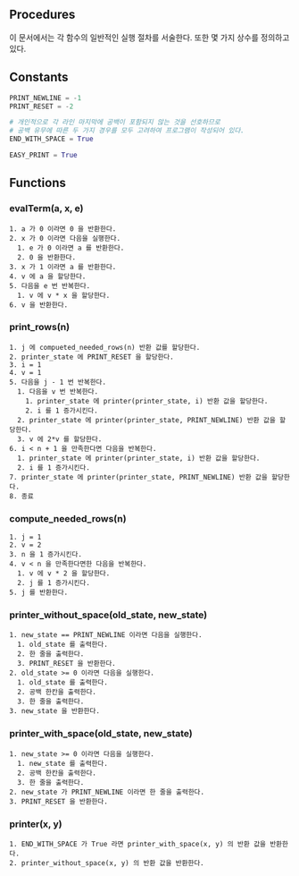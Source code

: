 Procedures
----------

이 문서에서는 각 함수의 일반적인 실행 절차를 서술한다. 또한 몇 가지 상수를 정의하고 있다.

## Constants

```python
PRINT_NEWLINE = -1
PRINT_RESET = -2

# 개인적으로 각 라인 마지막에 공백이 포함되지 않는 것을 선호하므로
# 공백 유무에 따른 두 가지 경우를 모두 고려하여 프로그램이 작성되어 있다.
END_WITH_SPACE = True

EASY_PRINT = True
```

## Functions

### evalTerm(a, x, e)
```
1. a 가 0 이라면 0 을 반환한다.
2. x 가 0 이라면 다음을 실행한다.
  1. e 가 0 이라면 a 를 반환한다.
  2. 0 을 반환한다.
3. x 가 1 이라면 a 를 반환한다.
4. v 에 a 을 할당한다.
5. 다음을 e 번 반복한다.
  1. v 에 v * x 을 할당한다.
6. v 을 반환한다.
```

### print_rows(n)
```
1. j 에 compueted_needed_rows(n) 반환 값를 할당한다.
2. printer_state 에 PRINT_RESET 을 할당한다.
3. i = 1
4. v = 1
5. 다음을 j - 1 번 반복한다.
  1. 다음을 v 번 반복한다.
    1. printer_state 에 printer(printer_state, i) 반환 값을 할당한다.
    2. i 를 1 증가시킨다.
  2. printer_state 에 printer(printer_state, PRINT_NEWLINE) 반환 값을 할당한다.
  3. v 에 2*v 를 할당한다.
6. i < n + 1 을 만족한다면 다음을 반복한다.
  1. printer_state 에 printer(printer_state, i) 반환 값을 할당한다.
  2. i 를 1 증가시킨다.
7. printer_state 에 printer(printer_state, PRINT_NEWLINE) 반환 값을 할당한다.
8. 종료
```

### compute_needed_rows(n)
```
1. j = 1
2. v = 2
3. n 을 1 증가시킨다.
4. v < n 을 만족한다면한 다음을 반복한다.
  1. v 에 v * 2 을 할당한다.
  2. j 를 1 증가시킨다.
5. j 를 반환한다.
```

### printer_without_space(old_state, new_state)
```
1. new_state == PRINT_NEWLINE 이라면 다음을 실행한다.
  1. old_state 를 출력한다.
  2. 한 줄을 출력한다.
  3. PRINT_RESET 을 반환한다.
2. old_state >= 0 이라면 다음을 실행한다.
  1. old_state 를 출력한다.
  2. 공백 한칸을 출력한다.
  3. 한 줄을 출력한다.
3. new_state 을 반환한다.
```

### printer_with_space(old_state, new_state)
```
1. new_state >= 0 이라면 다음을 실행한다.
  1. new_state 를 출력한다.
  2. 공백 한칸을 출력한다.
  3. 한 줄을 출력한다.
2. new_state 가 PRINT_NEWLINE 이라면 한 줄을 출력한다.
3. PRINT_RESET 을 반환한다.
```

### printer(x, y)
```
1. END_WITH_SPACE 가 True 라면 printer_with_space(x, y) 의 반환 값을 반환한다.
2. printer_without_space(x, y) 의 반환 값을 반환한다.
```

